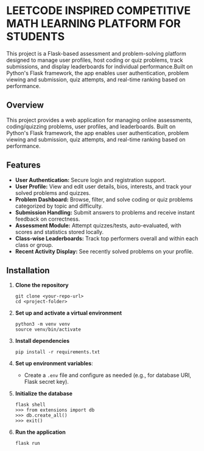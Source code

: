 # LEETCODE INSPIRED COMPETITIVE MATH LEARNING PLATFORM FOR STUDENTS

This project is a Flask-based assessment and problem-solving platform designed to manage user profiles, host coding or quiz problems, track submissions, and display leaderboards for individual performance.Built on Python's Flask framework, the app enables user authentication, problem viewing and submission, quiz attempts, and real-time ranking based on performance.


## Overview

This project provides a web application for managing online assessments, coding/quizzing problems, user profiles, and leaderboards. Built on Python's Flask framework, the app enables user authentication, problem viewing and submission, quiz attempts, and real-time ranking based on performance.

## Features

- **User Authentication:** Secure login and registration support.
- **User Profile:** View and edit user details, bios, interests, and track your solved problems and quizzes.
- **Problem Dashboard:** Browse, filter, and solve coding or quiz problems categorized by topic and difficulty.
- **Submission Handling:** Submit answers to problems and receive instant feedback on correctness.
- **Assessment Module:** Attempt quizzes/tests, auto-evaluated, with scores and statistics stored locally.
- **Class-wise Leaderboards:** Track top performers overall and within each class or group.
- **Recent Activity Display:** See recently solved problems on your profile.

## Installation

1. **Clone the repository**

   ```
   git clone <your-repo-url>
   cd <project-folder>
   ```

2. **Set up and activate a virtual environment**

   ```
   python3 -m venv venv
   source venv/bin/activate
   ```

3. **Install dependencies**

   ```
   pip install -r requirements.txt
   ```

4. **Set up environment variables**:
   - Create a `.env` file and configure as needed (e.g., for database URI, Flask secret key).

5. **Initialize the database**

   ```
   flask shell
   >>> from extensions import db
   >>> db.create_all()
   >>> exit()
   ```

6. **Run the application**

   ```
   flask run
   ```

